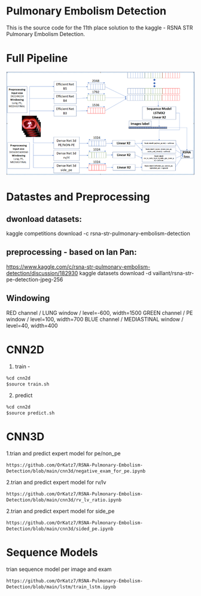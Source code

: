 # Pulmonary Embolism Detection
 This is the source code for the 11th place solution to the kaggle - RSNA STR Pulmonary Embolism Detection.
# Full Pipeline
![alt text](https://github.com/OrKatz7/RSNA-Pulmonary-Embolism-Detection/blob/main/RSNA.PNG)
# Datastes and Preprocessing
## dwonload datasets:
kaggle competitions download -c rsna-str-pulmonary-embolism-detection
## preprocessing - based on Ian Pan:
https://www.kaggle.com/c/rsna-str-pulmonary-embolism-detection/discussion/182930
kaggle datasets download -d vaillant/rsna-str-pe-detection-jpeg-256

## Windowing
RED channel / LUNG window / level=-600, width=1500
GREEN channel / PE window / level=100, width=700
BLUE channel / MEDIASTINAL window / level=40, width=400

# CNN2D
1. train -
```
%cd cnn2d
$source train.sh
```
2. predict
```
%cd cnn2d
$source predict.sh
```

# CNN3D
1.trian and predict expert model for pe/non_pe
```
https://github.com/OrKatz7/RSNA-Pulmonary-Embolism-Detection/blob/main/cnn3d/negative_exam_for_pe.ipynb
```
2.trian and predict expert model for rv/lv
```
https://github.com/OrKatz7/RSNA-Pulmonary-Embolism-Detection/blob/main/cnn3d/rv_lv_ratio.ipynb
```
2.trian and predict expert model for side_pe
```
https://github.com/OrKatz7/RSNA-Pulmonary-Embolism-Detection/blob/main/cnn3d/sided_pe.ipynb
```
# Sequence Models
trian sequence model per image and exam
```
https://github.com/OrKatz7/RSNA-Pulmonary-Embolism-Detection/blob/main/lstm/train_lstm.ipynb
```


